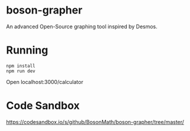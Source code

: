 # boson-grapher
An advanced Open-Source graphing tool inspired by Desmos.

Running
===
```
npm install
npm run dev
```

Open localhost:3000/calculator

Code Sandbox
===
https://codesandbox.io/s/github/BosonMath/boson-grapher/tree/master/